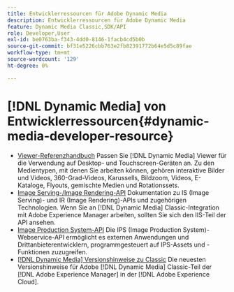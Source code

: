 ```yaml
---
title: Entwicklerressourcen für Adobe Dynamic Media
description: Entwicklerressourcen für Adobe Dynamic Media
feature: Dynamic Media Classic,SDK/API
role: Developer,User
exl-id: be0763ba-f343-4dd0-8146-1facb4cd5b0b
source-git-commit: bf31e5226cbb763e2fb82391772b64e5d5c89fae
workflow-type: tm+mt
source-wordcount: '129'
ht-degree: 0%

---
```


# [!DNL Dynamic Media] von Entwicklerressourcen{#dynamic-media-developer-resource}

* [Viewer-Referenzhandbuch](/help/aem-viewers-ref/homeviewers.md)<!-- (https://experienceleague.adobe.com/docs/dynamic-media-developer-resources/library/homeviewers.html?lang=de) -->
Passen Sie [!DNL Dynamic Media] Viewer für die Verwendung auf Desktop- und Touchscreen-Geräten an. Zu den Medientypen, mit denen Sie arbeiten können, gehören interaktive Bilder und Videos, 360-Grad-Videos, Karussells, Bildzoom, Videos, E-Kataloge, Flyouts, gemischte Medien und Rotationssets.
* [Image Serving-/Image Rendering-API](/help/aem-is-ir-api/homeisir.md)<!-- (https://experienceleague.adobe.com/docs/dynamic-media-developer-resources/image-serving-api/homeisir.html?lang=de) -->
Dokumentation zu IS (Image Serving)- und IR (Image Rendering)-APIs und zugehörigen Technologien. Wenn Sie an [!DNL Dynamic Media] Classic-Integration mit Adobe Experience Manager arbeiten, sollten Sie sich den IIS-Teil der API ansehen.
* [Image Production System-API](/help/aem-ips-api/c-overview.md)
Die IPS (Image Production System)-Webservice-API ermöglicht es externen Anwendungen und Drittanbieterentwicklern, programmgesteuert auf IPS-Assets und -Funktionen zuzugreifen.
* [[!DNL Dynamic Media] Versionshinweise zu Classic](/help/s7-release-notes/s7rn2017.md)
Die neuesten Versionshinweise für Adobe [!DNL Dynamic Media] Classic-Teil der [!DNL Adobe Experience Manager] in der [!DNL Adobe Experience Cloud].
